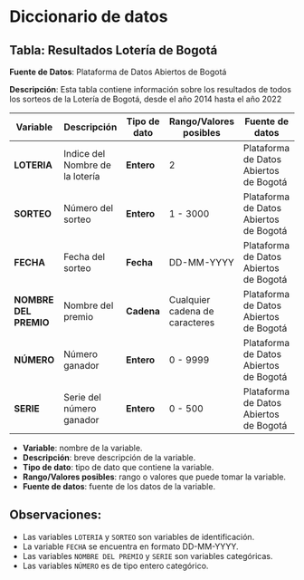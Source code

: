 # Diccionario de datos

## Tabla: Resultados Lotería de Bogotá

**Fuente de Datos**: Plataforma de Datos Abiertos de Bogotá

**Descripción**: Esta tabla contiene información sobre los resultados de todos los sorteos de la Lotería de Bogotá, desde el año 2014 hasta el año 2022

| Variable | Descripción | Tipo de dato | Rango/Valores posibles | Fuente de datos |
|---|---|---|---|---|
| **LOTERIA** | Indice del Nombre de la lotería | **Entero** | 2 | Plataforma de Datos Abiertos de Bogotá |
| **SORTEO** | Número del sorteo | **Entero** | 1 - 3000 | Plataforma de Datos Abiertos de Bogotá |
| **FECHA** | Fecha del sorteo | **Fecha** | DD-MM-YYYY | Plataforma de Datos Abiertos de Bogotá |
| **NOMBRE DEL PREMIO** | Nombre del premio | **Cadena** | Cualquier cadena de caracteres | Plataforma de Datos Abiertos de Bogotá |
| **NÚMERO** | Número ganador | **Entero** | 0 - 9999 | Plataforma de Datos Abiertos de Bogotá |
| **SERIE** | Serie del número ganador | **Entero** | 0 - 500 | Plataforma de Datos Abiertos de Bogotá |

- **Variable**: nombre de la variable.
- **Descripción**: breve descripción de la variable.
- **Tipo de dato**: tipo de dato que contiene la variable.
- **Rango/Valores posibles**: rango o valores que puede tomar la variable.
- **Fuente de datos**: fuente de los datos de la variable.

## Observaciones:

* Las variables `LOTERIA` y `SORTEO` son variables de identificación.
* La variable `FECHA` se encuentra en formato DD-MM-YYYY.
* Las variables `NOMBRE DEL PREMIO` y `SERIE` son variables categóricas.
* Las variables `NÚMERO` es de tipo entero categórico.


